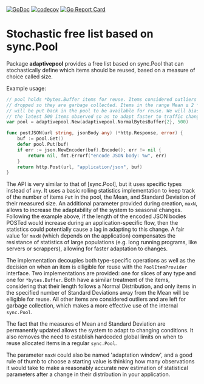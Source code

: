 [![GoDoc](https://godoc.org/github.com/diegommm/adaptivepool?status.svg)](https://godoc.org/github.com/diegommm/adaptivepool)
[![codecov](https://codecov.io/github/diegommm/adaptivepool/graph/badge.svg?token=MT4Z39DA23)](https://codecov.io/github/diegommm/adaptivepool)
[![Go Report Card](https://goreportcard.com/badge/github.com/diegommm/adaptivepool)](https://goreportcard.com/report/github.com/diegommm/adaptivepool)

# Stochastic free list based on sync.Pool

Package **adaptivepool** provides a free list based on sync.Pool that can
stochastically define which items should be reused, based on a measure of
choice called size.

Example usage:

```go
// pool holds *bytes.Buffer items for reuse. Items considered outliers will be
// dropped so they are garbage collected. Items in the range Mean ± 2 * StdDev
// will be put back in the pool to be available for reuse. We will bias towards
// the latest 500 items observed so as to adapt faster to traffic changes.
var pool = adaptivepool.New(adaptivepool.NormalBytesBuffer{2}, 500)

func postJSON(url string, jsonBody any) (*http.Response, error) {
    buf := pool.Get()
    defer pool.Put(buf)
    if err := json.NewEncoder(buf).Encode(); err != nil {
        return nil, fmt.Errorf("encode JSON body: %w", err)
    }
    return http.Post(url, "application/json", buf)
}
```

The API is very similar to that of [sync.Pool], but it uses specific types
instead of `any`. It uses a basic rolling statistics implementation to keep
track of the number of items `Put` in the pool, the Mean, and Standard Deviation
of their measured size. An additional parameter provided during creation,
`maxN`, allows to increase the adaptability of the system to seasonal changes.
Following the example above, if the length of the encoded JSON bodies POSTed
would increase during an application-specific flow, then the statistics could
potentially cause a lag in adapting to this change. A fair value for `maxN`
(which depends on the application) compensates the resistance of statistics of
large populations (e.g. long running programs, like servers or scrappers),
allowing for faster adaptation to changes.

The implementation decouples both type-specific operations as well as the
decision on when an item is elligible for reuse with the `PoolItemProvider`
interface. Two implementations are provided: one for slices of any type and one
for `*bytes.Buffer`. Both have a similar treatment of the items, considering
that their length follows a Normal Distribution, and only items in the specified
number of Standard Deviations away from the Mean will be elligible for reuse.
All other items are considered outliers and are left for garbage collection,
which makes a more effective use of the internal `sync.Pool`.

The fact that the measures of Mean and Standard Deviation are permanently
updated allows the system to adapt to changing conditions. It also removes the
need to establish hardcoded global limits on when to reuse allocated items in a
regular `sync.Pool`.

The parameter `maxN` could also be named 'adaptation window', and a good rule of
thumb to choose a starting value is thinking how many observations it would take
to make a reasonably accurate new estimation of statistical parameters after a
change in their distribution in your application.
